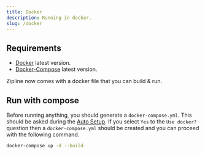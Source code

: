 ```yaml
---
title: Docker
description: Running in docker.
slug: /docker
---
```


## Requirements
- [Docker](https://docs.docker.com/get-docker/) latest version. 
- [Docker-Compose](https://github.com/docker/compose/) latest version. 

Zipline now comes with a docker file that you can build & run.

## Run with compose
Before running anything, you should generate a `docker-compose.yml`. This should be asked during the [Auto Setup](/docs/auto). If you select `Yes` to the `Use docker?` question then a `docker-compose.yml` should be created and you can proceed with the following command. 

```bash
docker-compose up -d --build
```